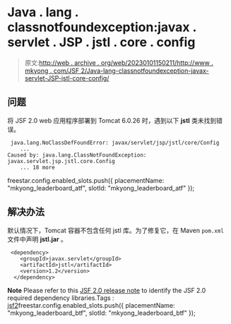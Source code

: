 # Java . lang . classnotfoundexception:javax . servlet . JSP . jstl . core . config

> 原文:[http://web . archive . org/web/20230101150211/http://www . mkyong . com/JSF 2/Java-lang-classnotfoundexception-javax-servlet-JSP-jstl-core-config/](http://web.archive.org/web/20230101150211/http://www.mkyong.com/jsf2/java-lang-classnotfoundexception-javax-servlet-jsp-jstl-core-config/)

## 问题

将 JSF 2.0 web 应用程序部署到 Tomcat 6.0.26 时，遇到以下 **jstl** 类未找到错误。

```
 java.lang.NoClassDefFoundError: javax/servlet/jsp/jstl/core/Config
	...
Caused by: java.lang.ClassNotFoundException: javax.servlet.jsp.jstl.core.Config
	... 18 more 
```

freestar.config.enabled_slots.push({ placementName: "mkyong_leaderboard_atf", slotId: "mkyong_leaderboard_atf" });

## 解决办法

默认情况下，Tomcat 容器不包含任何 jstl 库。为了修复它，在 Maven `pom.xml`文件中声明 **jstl.jar** 。

```
 <dependency>
	<groupId>javax.servlet</groupId>
	<artifactId>jstl</artifactId>
	<version>1.2</version>
  </dependency> 
```

**Note**
Please refer to this [JSF 2.0 release note](http://web.archive.org/web/20210329084319/https://javaserverfaces.dev.java.net/nonav/rlnotes/2.0.0/releasenotes.html) to identify the JSF 2.0 required dependency libraries.Tags : [jsf2](http://web.archive.org/web/20210329084319/https://mkyong.com/tag/jsf2/)freestar.config.enabled_slots.push({ placementName: "mkyong_leaderboard_btf", slotId: "mkyong_leaderboard_btf" });<input type="hidden" id="mkyong-current-postId" value="6920">